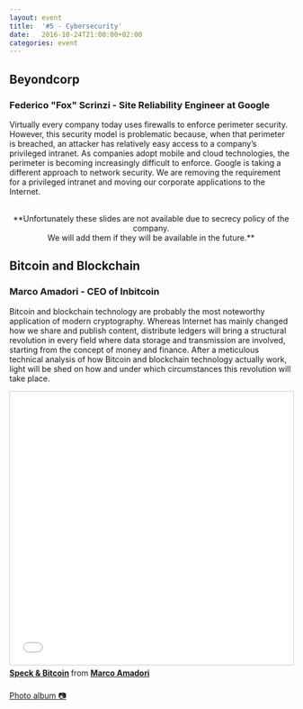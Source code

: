 ```yaml
---
layout: event
title:  '#5 - Cybersecurity'
date:   2016-10-24T21:00:00+02:00
categories: event
---
```


## Beyondcorp
### Federico "Fox" Scrinzi - Site Reliability Engineer at Google

Virtually every company today uses firewalls to enforce perimeter security. However, this security model is problematic because, when that perimeter is breached, an attacker has relatively easy access to a company’s privileged intranet. As companies adopt mobile and cloud technologies, the perimeter is becoming increasingly difficult to enforce. Google is taking a different approach to network security. We are removing the requirement for a privileged intranet and moving our corporate applications to the Internet.
<br>
<br>
<center> **Unfortunately these slides are not available due to secrecy policy of the company.<br>
We will add them if they will be available in the future.** </center>

## Bitcoin and Blockchain
### Marco Amadori - CEO of Inbitcoin

Bitcoin and blockchain technology are probably the most noteworthy application of modern cryptography. Whereas Internet has mainly changed how we share and publish content, distribute ledgers will bring a structural revolution in every field where data storage and transmission are involved, starting from the concept of money and finance. After a meticulous technical analysis of how Bitcoin and blockchain technology actually work, light will be shed on how and under which circumstances this revolution will take place.

<iframe src="//www.slideshare.net/slideshow/embed_code/key/l6tLTY4d9rkk22" width="595" height="485" frameborder="0" marginwidth="0" marginheight="0" scrolling="no" style="border:1px solid #CCC; border-width:1px; margin-bottom:5px; max-width: 100%;" allowfullscreen>
</iframe>
<div style="margin-bottom:5px">
<strong>
<a href="//www.slideshare.net/marcoamadori/speck-bitcoin" title="Speck &amp; Bitcoin" target="_blank">Speck &amp; Bitcoin</a>
</strong> from <strong><a target="_blank" href="https://www.linkedin.com/in/marco-amadori-3b691223/">Marco Amadori</a></strong>
</div>
<br>
<section class ="center">
<a id="fb_photo_album" class="btn-facebook" target="_blank" href="//www.facebook.com/media/set/?set=a.568134186717874.1073741833.476076519256975&type=1&l=152b387f7e">Photo album &#128247;</a>
</section>
